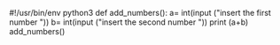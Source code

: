 #!/usr/bin/env python3
def add_numbers():
    a= int(input ("insert the first number "))
    b= int(input ("insert the second number "))
    print (a+b)
add_numbers()
